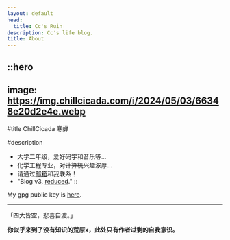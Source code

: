 ```yaml
---
layout: default
head:
  title: Cc's Ruin
description: Cc's life blog.
title: About
---
```


::hero
---
image: https://img.chillcicada.com/i/2024/05/03/66348e20d2e4e.webp
---
#title
ChillCicada 寒蝉

#description
- 大学二年级，爱好码字和音乐等...
- 化学工程专业，对~~计算机~~兴趣浓厚...
- 请通过[邮箱](mailto:2210227279@qq.com)和我联系！
- "Blog v3, [reduced](./articles/blog-v3_cookbook)."
::

My gpg public key is [here](https://github.com/chillcicada.gpg).

---

「四大皆空，悲喜自渡。」

**你似乎来到了没有知识的荒原x，此处只有作者过剩的自我意识。**
